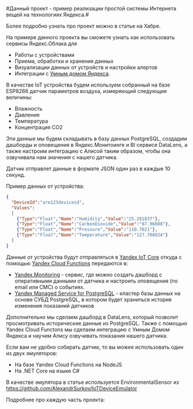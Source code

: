#Данный проект - пример реализации простой системы Интернета вещей на технологиях Яндекса.#

Более подробно узнать про проект можно в статье на Хабре.

На примере данного проекта вы сможете узнать как использовать сервисы Яндекс.Облака для
 - Работы с устройствами
 - Приема, обработки и хранения данных
 - Визуализации данных от устройств и настройки алертов
 - Интеграции с [Умным домом Яндекса](https://yandex.ru/alice/smart-home).

В качестве IoT устройства будем используем собранный на базе ESP8266 датчик параметров воздуха, измеряющий следующие величины:
 - Влажность
 - Давление
 - Температура
 - Концентрация CO2
 
Эти данные мы будем складывать в базу данных PostgreSQL, создадим дашборды и оповещения в Яндекс.Монитоинге и BI сервисе DataLens, а также настроим интеграцию с Алисой таким образом, чтобы она озвучивала нам значения с нашего датчика.
 
Датчик отправлет данные в формате JSON один раз в каждые 10 секунд.

Пример данных от устройства:
```json
{
  "DeviceId":"are123deviceid",
  "Values":
  [
    {"Type":"Float","Name":"Humidity","Value":"25.281837"},
    {"Type":"Float","Name":"CarbonDioxide","Value":"67.96608"},
    {"Type":"Float","Name":"Pressure","Value":"110.7021"},
    {"Type":"Float","Name":"Temperature","Value":"127.708824"}
  ]
}
```

Данные от устройства будут отправляться в [Yandex IoT Core](https://cloud.yandex.ru/services/iot-core) откуда с помощью [Yandex Cloud Functions](https://cloud.yandex.ru/services/functions) передаются в:
- [Yandex.Monitoring](https://cloud.yandex.ru/services/monitoring) - сервис, где можно создать дашборд с оперативными данными от датчика и настроить оповещения (по email или СМС) о событиях.
- [Yandex Managed Service for PostgreSQL](https://cloud.yandex.ru/services/managed-postgresql) - кластер базы данных на основе СУБД PostgreSQL, в котором будет храниться история изменения показаний датчиков

Дополнительно мы сделаем дашборд в DataLens, который позволит просмотривать исторические данные из PostgreSQL.
Также с помощью Yandex Cloud Functons мы сделаем интеграцию с Умным Домом Яндекса и научим Алису озвучивать показания нашего датчика.

Если вам не удобно собирать датчик, то вы можее использовать один из двух эмуляторов:
 - На базе Yandex Cloud Functions на NodeJS
 - На .NET Core на языке C#
 
В качестве эмулятора в статье используется EnvironmentalSensor из https://github.com/AlexandrSurkov/IoTDeviceEmulator

Подробнее про каждую часть проекта:

